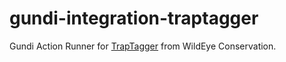 # gundi-integration-traptagger
Gundi Action Runner for [TrapTagger](https://wildeyeconservation.org/traptagger/) from WildEye Conservation.

